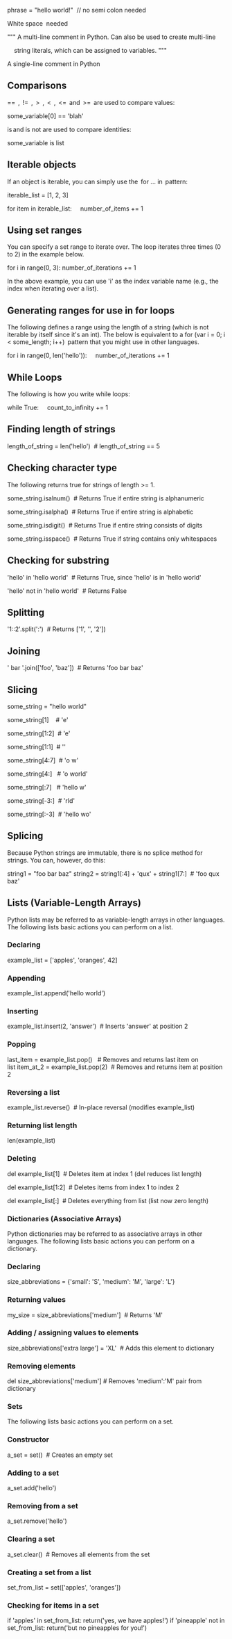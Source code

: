 

phrase = "hello world!"  // no semi colon needed 

White space  needed 

""" A multi-line comment in Python. Can also be used to create multi-line 

    string literals, which can be assigned to variables. """ 

A single-line comment in Python 

## Comparisons 

==  ,  !=  ,  >  ,  <  ,  <=  and  >=  are used to compare values: 

some_variable[0] == 'blah' 

is and is not are used to compare identities: 

some_variable is list 

## Iterable objects 

If an object is iterable, you can simply use the  for ... in  pattern: 

iterable_list = [1, 2, 3]  

for item in iterable_list:     number_of_items += 1  

## Using set ranges 

You can specify a set range to iterate over. The loop iterates three times (0 to 2) in the example below. 

for i in range(0, 3): number_of_iterations += 1  

In the above example, you can use 'i' as the index variable name (e.g., the index when iterating over a list). 

## Generating ranges for use in for loops 

The following defines a range using the length of a string (which is not iterable by itself since it's an int). The below is equivalent to a for (var i = 0; i < some_length; i++)  pattern that you might use in other languages. 

for i in range(0, len('hello')):     number_of_iterations += 1  

## While Loops 

The following is how you write while loops: 

while True:     count_to_infinity += 1  

## Finding length of strings 

length_of_string = len('hello')  # length_of_string == 5  

## Checking character type 

The following returns true for strings of length >= 1. 

some_string.isalnum()  # Returns True if entire string is alphanumeric  

some_string.isalpha()  # Returns True if entire string is alphabetic  

some_string.isdigit()  # Returns True if entire string consists of digits  

some_string.isspace()  # Returns True if string contains only whitespaces  

## Checking for substring 

'hello' in 'hello world'  # Returns True, since 'hello' is in 'hello world'  

'hello' not in 'hello world'  # Returns False  

## Splitting 

'1::2'.split(':')  # Returns ['1', '', '2'])  

## Joining 

' bar '.join(['foo', 'baz'])  # Returns 'foo bar baz'  

## Slicing 

some_string = "hello world"  

some_string[1]    # 'e'  

some_string[1:2]  # 'e'  

some_string[1:1]  # ''  

some_string[4:7]  # 'o w'  

some_string[4:]   # 'o world'  

some_string[:7]   # 'hello w'  

some_string[-3:]  # 'rld'  

some_string[:-3]  # 'hello wo'  

## Splicing 

Because Python strings are immutable, there is no splice method for strings. You can, however, do this: 

string1 = "foo bar baz" string2 = string1[:4] + 'qux' + string1[7:]  # 'foo qux baz'  

## Lists (Variable-Length Arrays) 

Python lists may be referred to as variable-length arrays in other languages. The following lists basic actions you can perform on a list. 

### Declaring 

example_list = ['apples', 'oranges', 42]  

### Appending 

example_list.append('hello world')  

### Inserting 

example_list.insert(2, 'answer')  # Inserts 'answer' at position 2  

### Popping 

last_item = example_list.pop()   # Removes and returns last item on list item_at_2 = example_list.pop(2)  # Removes and returns item at position 2  

### Reversing a list 

example_list.reverse()  # In-place reversal (modifies example_list)  

### Returning list length 

len(example_list)  


### Deleting 

del example_list[1]  # Deletes item at index 1 (del reduces list length)  

del example_list[1:2]  # Deletes items from index 1 to index 2  

del example_list[:]  # Deletes everything from list (list now zero length)  


### Dictionaries (Associative Arrays) 

Python dictionaries may be referred to as associative arrays in other languages. The following lists basic actions you can perform on a dictionary. 


### Declaring 

size_abbreviations = {'small': 'S', 'medium': 'M', 'large': 'L'}  



### Returning values 

my_size = size_abbreviations['medium']  # Returns 'M'  


### Adding / assigning values to elements 

size_abbreviations['extra large'] = 'XL'  # Adds this element to dictionary  


### Removing elements 

del size_abbreviations['medium'] # Removes 'medium':'M' pair from dictionary  

### Sets 

The following lists basic actions you can perform on a set. 


### Constructor 

a_set = set()  # Creates an empty set  


### Adding to a set 

a_set.add('hello')  


### Removing from a set 

a_set.remove('hello')  


### Clearing a set 
a_set.clear()  # Removes all elements from the set  


### Creating a set from a list 
set_from_list = set(['apples', 'oranges'])  


### Checking for items in a set 
if 'apples' in set_from_list: return('yes, we have apples!') if 'pineapple' not in set_from_list: return('but no pineapples for you!')